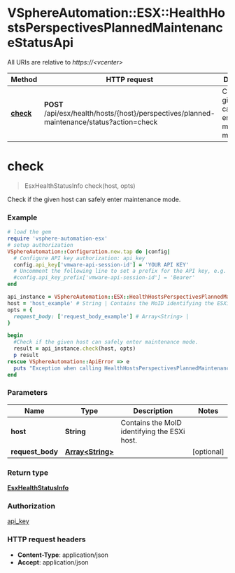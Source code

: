 # VSphereAutomation::ESX::HealthHostsPerspectivesPlannedMaintenanceStatusApi

All URIs are relative to *https://&lt;vcenter&gt;*

Method | HTTP request | Description
------------- | ------------- | -------------
[**check**](HealthHostsPerspectivesPlannedMaintenanceStatusApi.md#check) | **POST** /api/esx/health/hosts/{host}/perspectives/planned-maintenance/status?action&#x3D;check | Check if the given host can safely enter maintenance mode.


# **check**
> EsxHealthStatusInfo check(host, opts)

Check if the given host can safely enter maintenance mode.

### Example
```ruby
# load the gem
require 'vsphere-automation-esx'
# setup authorization
VSphereAutomation::Configuration.new.tap do |config|
  # Configure API key authorization: api_key
  config.api_key['vmware-api-session-id'] = 'YOUR API KEY'
  # Uncomment the following line to set a prefix for the API key, e.g. 'Bearer' (defaults to nil)
  #config.api_key_prefix['vmware-api-session-id'] = 'Bearer'
end

api_instance = VSphereAutomation::ESX::HealthHostsPerspectivesPlannedMaintenanceStatusApi.new
host = 'host_example' # String | Contains the MoID identifying the ESXi host.
opts = {
  request_body: ['request_body_example'] # Array<String> | 
}

begin
  #Check if the given host can safely enter maintenance mode.
  result = api_instance.check(host, opts)
  p result
rescue VSphereAutomation::ApiError => e
  puts "Exception when calling HealthHostsPerspectivesPlannedMaintenanceStatusApi->check: #{e}"
end
```

### Parameters

Name | Type | Description  | Notes
------------- | ------------- | ------------- | -------------
 **host** | **String**| Contains the MoID identifying the ESXi host. | 
 **request_body** | [**Array&lt;String&gt;**](String.md)|  | [optional] 

### Return type

[**EsxHealthStatusInfo**](EsxHealthStatusInfo.md)

### Authorization

[api_key](../README.md#api_key)

### HTTP request headers

 - **Content-Type**: application/json
 - **Accept**: application/json



